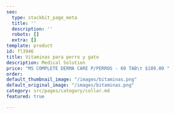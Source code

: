 ```yaml
---
seo:
  type: stackbit_page_meta
  title: ''
  description: ''
  robots: []
  extra: []
template: product
id: fl3946
title: Vitaminas para perro y gato
description: Medical Solution
price: "MS COMPLETE DERMA CARE P/PERROS - 60 TAB\t $189.00 "
order: 
default_thumbnail_image: "/images/bitaminas.png"
default_original_image: "/images/bitaminas.png"
category: src/pages/category/collar.md
featured: true

---
```

